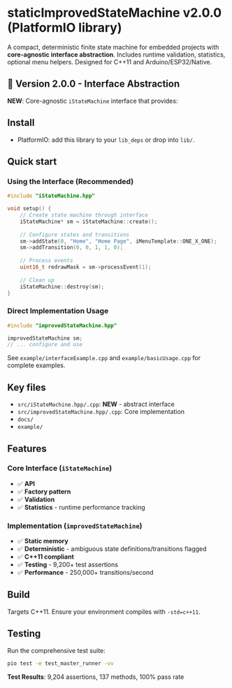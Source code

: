 # staticImprovedStateMachine v2.0.0 (PlatformIO library)

A compact, deterministic finite state machine for embedded projects with **core-agnostic interface abstraction**. Includes runtime validation, statistics, optional menu helpers. Designed for C++11 and Arduino/ESP32/Native.

## 🚀 Version 2.0.0 - Interface Abstraction

**NEW**: Core-agnostic `iStateMachine` interface that provides:

## Install

- PlatformIO: add this library to your `lib_deps` or drop into `lib/`.

## Quick start

### Using the Interface (Recommended)
```cpp
#include "iStateMachine.hpp"

void setup() {
    // Create state machine through interface
    iStateMachine* sm = iStateMachine::create();
    
    // Configure states and transitions
    sm->addState(0, "Home", "Home Page", iMenuTemplate::ONE_X_ONE);
    sm->addTransition(0, 0, 1, 1, 0);
    
    // Process events
    uint16_t redrawMask = sm->processEvent(1);
    
    // Clean up
    iStateMachine::destroy(sm);
}
```

### Direct Implementation Usage
```cpp
#include "improvedStateMachine.hpp"

improvedStateMachine sm;
// ... configure and use
```

See `example/interfaceExample.cpp` and `example/basicUsage.cpp` for complete examples.

## Key files

- `src/iStateMachine.hpp/.cpp`: **NEW** - abstract interface
- `src/improvedStateMachine.hpp/.cpp`: Core implementation
- `docs/`
- `example/`

## Features

### Core Interface (`iStateMachine`)
- ✅ **API**
- ✅ **Factory pattern**
- ✅ **Validation**
- ✅ **Statistics** - runtime performance tracking

### Implementation (`improvedStateMachine`)
- ✅ **Static memory**
- ✅ **Deterministic** - ambiguous state definitions/transitions flagged
- ✅ **C++11 compliant** 
- ✅ **Testing** - 9,200+ test assertions
- ✅ **Performance** - 250,000+ transitions/second

## Build

Targets C++11. Ensure your environment compiles with `-std=c++11`.

## Testing

Run the comprehensive test suite:
```bash
pio test -e test_master_runner -vv
```

**Test Results**: 9,204 assertions, 137 methods, 100% pass rate


